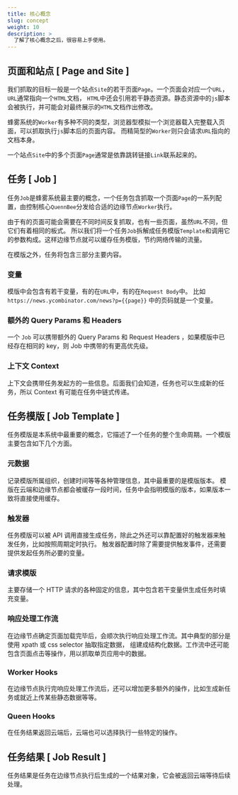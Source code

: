 ```yaml
---
title: 核心概念
slug: concept
weight: 10
description: >
  了解了核心概念之后，很容易上手使用。
---
```


## 页面和站点 [ Page and Site ]

我们抓取的目标一般是一个站点`Site`的若干页面`Page`。一个页面会对应一个`URL`，`URL`通常指向一个`HTML`文档，
`HTML`中还会引用若干静态资源。静态资源中的`js`脚本会被执行，并可能会对最终展示的`HTML`文档作出修改。

蜂雾系统的`Worker`有多种不同的类型，浏览器型模拟一个浏览器载入完整载入页面，可以抓取执行`js`脚本后的页面内容。
而精简型的`Worker`则只会请求`URL`指向的文档本身。

一个站点`Site`中的多个页面`Page`通常是依靠跳转链接`Link`联系起来的。


## 任务 [ Job ]

任务`Job`是蜂雾系统最主要的概念，一个任务包含抓取一个页面`Page`的一系列配置，由控制核心`QuennBee`分发给合适的边缘节点`Worker`执行。

由于有的页面可能会需要在不同时间反复抓取，也有一些页面，虽然`URL`不同，但它们有着相同的板式。
所以我们将一个任务`Job`拆解成任务模版`Template`和调用它的参数构成。这样边缘节点就可以缓存任务模版，节约网络传输的流量。

在模版之外，任务将包含三部分主要内容。

### 变量
模版中会包含有若干变量，有的在`URL`中，有的在`Request Body`中。
比如 `https://news.ycombinator.com/news?p={{page}}` 中的页码就是一个变量。

### 额外的 Query Params 和 Headers
一个 `Job` 可以携带额外的 Query Params 和 Request Headers ，如果模版中已经存在相同的 key，则 Job 中携带的有更高优先级。

### 上下文 Context
上下文会携带任务发起方的一些信息。后面我们会知道，任务也可以生成新的任务，所以 Context 有可能在任务中链式传递。


## 任务模版 [ Job Template ]

任务模版是本系统中最重要的概念，它描述了一个任务的整个生命周期。一个模版主要包含如下几个方面。

### 元数据
记录模版所属组织，创建时间等等各种管理信息，其中最重要的是模版版本。
模版在云端和边缘节点都会被缓存一段时间，任务中会指明模版的版本，如果版本一致将直接使用缓存。

### 触发器
任务模版可以被 API 调用直接生成任务，除此之外还可以靠配置好的触发器来触发任务，比如按照周期定时执行。
触发器配置时除了需要提供触发事件，还需要提供发起任务所必要的变量。

### 请求模版
主要存储一个 HTTP 请求的各种固定的信息，其中包含若干变量供生成任务时填充变量。

### 响应处理工作流
在边缘节点确定页面加载完毕后，会顺次执行响应处理工作流。其中典型的部分是使用 xpath 或 css selector 抽取指定数据，
组建成结构化数据。工作流中还可能包含页面点击等操作，用以抓取单页应用中的数据。

### Worker Hooks
在边缘节点执行完响应处理工作流后，还可以增加更多额外的操作，比如生成新任务或就近上传某些静态数据等等。

### Queen Hooks
在任务结果返回云端后，云端也可以选择执行一些特定的操作。


## 任务结果 [ Job Result ]

任务结果是任务在边缘节点执行后生成的一个结果对象，它会被返回云端等待后续处理。
